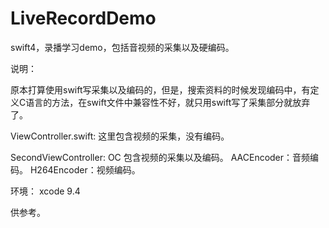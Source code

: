 # LiveRecordDemo
swift4，录播学习demo，包括音视频的采集以及硬编码。

说明：

原本打算使用swift写采集以及编码的，但是，搜索资料的时候发现编码中，有定义C语言的方法，在swift文件中兼容性不好，就只用swift写了采集部分就放弃了。

ViewController.swift: 这里包含视频的采集，没有编码。

SecondViewController: OC
包含视频的采集以及编码。
AACEncoder：音频编码。
H264Encoder：视频编码。

环境：
xcode 9.4

供参考。

